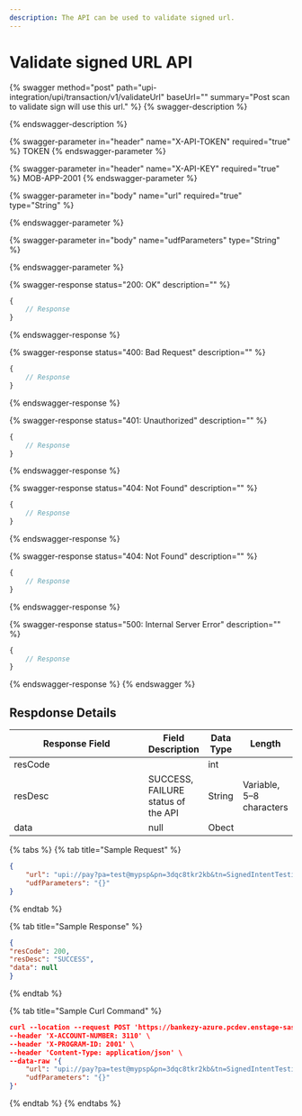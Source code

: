 ```yaml
---
description: The API can be used to validate signed url.
---
```


# Validate signed URL API



{% swagger method="post" path="upi-integration/upi/transaction/v1/validateUrl" baseUrl="" summary="Post scan to validate sign will use this url." %}
{% swagger-description %}

{% endswagger-description %}

{% swagger-parameter in="header" name="X-API-TOKEN" required="true" %}
TOKEN
{% endswagger-parameter %}

{% swagger-parameter in="header" name="X-API-KEY" required="true" %}
MOB-APP-2001
{% endswagger-parameter %}

{% swagger-parameter in="body" name="url" required="true" type="String" %}

{% endswagger-parameter %}

{% swagger-parameter in="body" name="udfParameters" type="String" %}

{% endswagger-parameter %}

{% swagger-response status="200: OK" description="" %}
```javascript
{
    // Response
}
```
{% endswagger-response %}

{% swagger-response status="400: Bad Request" description="" %}
```javascript
{
    // Response
}
```
{% endswagger-response %}

{% swagger-response status="401: Unauthorized" description="" %}
```javascript
{
    // Response
}
```
{% endswagger-response %}

{% swagger-response status="404: Not Found" description="" %}
```javascript
{
    // Response
}
```
{% endswagger-response %}

{% swagger-response status="404: Not Found" description="" %}
```javascript
{
    // Response
}
```
{% endswagger-response %}

{% swagger-response status="500: Internal Server Error" description="" %}
```javascript
{
    // Response
}
```
{% endswagger-response %}
{% endswagger %}

## Respdonse Details

<table><thead><tr><th width="257">Response Field</th><th>Field Description</th><th>Data Type</th><th>Length</th></tr></thead><tbody><tr><td>resCode</td><td></td><td>int</td><td></td></tr><tr><td>resDesc</td><td>SUCCESS, FAILURE status of the API</td><td>String</td><td>Variable, 5–8 characters</td></tr><tr><td>data</td><td>null</td><td>Obect</td><td></td></tr></tbody></table>

{% tabs %}
{% tab title="Sample Request" %}
```json
{
    "url": "upi://pay?pa=test@mypsp&pn=3dqc8tkr2kb&tn=SignedIntentTesting&am=&mam=null&cu=INR&tr=UPITestHelper1&mode=00&orgid=158002&sign=MEUCIQDfuE08NavtqTAeOW+WBwDuFBUa83KGipzmyWeOOQZd8wIgFfRY6jwtty0WleXUT2Ir4jnfHpa59K4ZB8SVsd+R6JE=",
    "udfParameters": "{}"
}
```
{% endtab %}

{% tab title="Sample Response" %}
```json
{    
"resCode": 200,
"resDesc": "SUCCESS",
"data": null
}
```
{% endtab %}

{% tab title="Sample Curl Command" %}
```json
curl --location --request POST 'https://bankezy-azure.pcdev.enstage-sas.com/upi-integration/upi/transaction/v1/validateUrl' \
--header 'X-ACCOUNT-NUMBER: 3110' \
--header 'X-PROGRAM-ID: 2001' \
--header 'Content-Type: application/json' \
--data-raw '{
    "url": "upi://pay?pa=test@mypsp&pn=3dqc8tkr2kb&tn=SignedIntentTesting&am=&mam=null&cu=INR&tr=UPITestHelper1&mode=00&orgid=158002&sign=MEUCIQDfuE08NavtqTAeOW+WBwDuFBUa83KGipzmyWeOOQZd8wIgFfRY6jwtty0WleXUT2Ir4jnfHpa59K4ZB8SVsd+R6JE=",
    "udfParameters": "{}"
}'
```
{% endtab %}
{% endtabs %}

